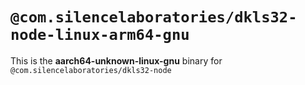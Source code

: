 # `@com.silencelaboratories/dkls32-node-linux-arm64-gnu`

This is the **aarch64-unknown-linux-gnu** binary for `@com.silencelaboratories/dkls32-node`
